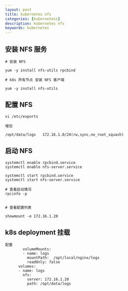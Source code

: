 ```yaml
---
layout: post
title: kubernetes nfs
categories: [kubernetess]
description: kubernetes nfs
keywords: kubernetes
---
```


## 安装 NFS 服务

```
# 安装 NFS

yum -y install nfs-utils rpcbind
```


```
# k8s 所有节点 安装 NFS 客户端

yum -y install nfs-utils
```


## 配置 NFS

```
vi /etc/exports

增加

/opt/data/logs   172.16.1.0/24(rw,sync,no_root_squash)

```

## 启动 NFS

```
systemctl enable rpcbind.service    
systemctl enable nfs-server.service

systemctl start rpcbind.service    
systemctl start nfs-server.service

# 查看启动情况
rpcinfo -p


# 查看配置列表

showmount -e 172.16.1.20
```




## k8s deployment 挂载

```
配置
        volumeMounts:
        - name: logs
          mountPath:  /opt/local/nginx/logs
          readOnly: false
      volumes:
      - name: logs
        nfs:
          server: 172.16.1.20
          path: /opt/data/logs



```

